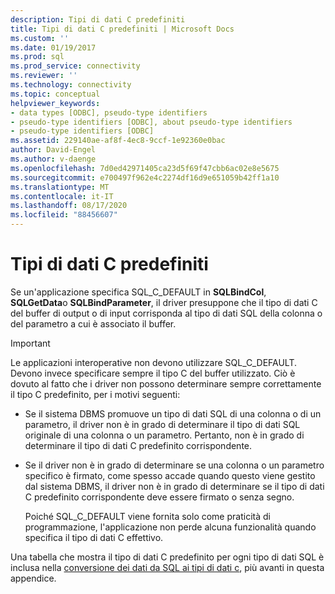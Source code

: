 ```yaml
---
description: Tipi di dati C predefiniti
title: Tipi di dati C predefiniti | Microsoft Docs
ms.custom: ''
ms.date: 01/19/2017
ms.prod: sql
ms.prod_service: connectivity
ms.reviewer: ''
ms.technology: connectivity
ms.topic: conceptual
helpviewer_keywords:
- data types [ODBC], pseudo-type identifiers
- pseudo-type identifiers [ODBC], about pseudo-type identifiers
- pseudo-type identifiers [ODBC]
ms.assetid: 229140ae-af8f-4ec8-9ccf-1e92360e0bac
author: David-Engel
ms.author: v-daenge
ms.openlocfilehash: 7d0ed42971405ca23d5f69f47cbb6ac02e8e5675
ms.sourcegitcommit: e700497f962e4c2274df16d9e651059b42ff1a10
ms.translationtype: MT
ms.contentlocale: it-IT
ms.lasthandoff: 08/17/2020
ms.locfileid: "88456607"
---
```

# <a name="default-c-data-types"></a>Tipi di dati C predefiniti
Se un'applicazione specifica SQL_C_DEFAULT in **SQLBindCol**, **SQLGetData**o **SQLBindParameter**, il driver presuppone che il tipo di dati C del buffer di output o di input corrisponda al tipo di dati SQL della colonna o del parametro a cui è associato il buffer.  
  
> [!IMPORTANT]  
>  Le applicazioni interoperative non devono utilizzare SQL_C_DEFAULT. Devono invece specificare sempre il tipo C del buffer utilizzato. Ciò è dovuto al fatto che i driver non possono determinare sempre correttamente il tipo C predefinito, per i motivi seguenti:  
  
-   Se il sistema DBMS promuove un tipo di dati SQL di una colonna o di un parametro, il driver non è in grado di determinare il tipo di dati SQL originale di una colonna o un parametro. Pertanto, non è in grado di determinare il tipo di dati C predefinito corrispondente.  
  
-   Se il driver non è in grado di determinare se una colonna o un parametro specifico è firmato, come spesso accade quando questo viene gestito dal sistema DBMS, il driver non è in grado di determinare se il tipo di dati C predefinito corrispondente deve essere firmato o senza segno.  
  
     Poiché SQL_C_DEFAULT viene fornita solo come praticità di programmazione, l'applicazione non perde alcuna funzionalità quando specifica il tipo di dati C effettivo.  
  
 Una tabella che mostra il tipo di dati C predefinito per ogni tipo di dati SQL è inclusa nella [conversione dei dati da SQL ai tipi di dati c](../../../odbc/reference/appendixes/converting-data-from-sql-to-c-data-types.md), più avanti in questa appendice.
